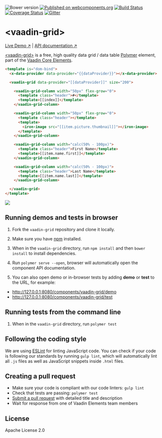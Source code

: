 ![Bower version](https://badge.fury.io/bo/vaadin-grid.svg)
[![Published on webcomponents.org](https://img.shields.io/badge/webcomponents.org-published-blue.svg)](https://www.webcomponents.org/element/vaadin/vaadin-grid)
[![Build Status](https://travis-ci.org/vaadin/vaadin-grid.svg?branch=master)](https://travis-ci.org/vaadin/vaadin-grid)
[![Coverage Status](https://coveralls.io/repos/github/vaadin/vaadin-grid/badge.svg?branch=master)](https://coveralls.io/github/vaadin/vaadin-grid?branch=master)
[![Gitter](https://badges.gitter.im/Join%20Chat.svg)](https://gitter.im/vaadin/vaadin-core-elements?utm_source=badge&utm_medium=badge&utm_campaign=pr-badge)

# &lt;vaadin-grid&gt;

[Live Demo ↗](https://vaadin.com/elements/vaadin-grid/html-examples)
|
[API documentation ↗](https://vaadin.com/elements/vaadin-grid/html-api)

[&lt;vaadin-grid&gt;](https://vaadin.com/elements/vaadin-grid) is a free, high quality data grid / data table [Polymer](http://polymer-project.org) element, part of the [Vaadin Core Elements](https://vaadin.com/elements).

<!---
```
<custom-element-demo>
  <template>
    <script src="../webcomponentsjs/webcomponents-lite.js"></script>
    <link rel="import" href="vaadin-grid.html">
    <next-code-block></next-code-block>
  </template>
</custom-element-demo>
```
-->
```html
<template is="dom-bind">
  <x-data-provider data-provider="{{dataProvider}}"></x-data-provider>

  <vaadin-grid data-provider="[[dataProvider]]" size="200">

    <vaadin-grid-column width="50px" flex-grow="0">
      <template class="header">#</template>
      <template>[[index]]</template>
    </vaadin-grid-column>

    <vaadin-grid-column width="50px" flex-grow="0">
      <template class="header"></template>
      <template>
        <iron-image src="[[item.picture.thumbnail]]"></iron-image>
      </template>
    </vaadin-grid-column>

    <vaadin-grid-column width="calc(50% - 100px)">
      <template class="header">First Name</template>
      <template>[[item.name.first]]</template>
    </vaadin-grid-column>

    <vaadin-grid-column width="calc(50% - 100px)">
      <template class="header">Last Name</template>
      <template>[[item.name.last]]</template>
    </vaadin-grid-column>

  </vaadin-grid>
</template>
```

<img src="https://github.com/vaadin/vaadin-grid/raw/master/grid.gif">


## Running demos and tests in browser

1. Fork the `vaadin-grid` repository and clone it locally.

1. Make sure you have [npm](https://www.npmjs.com/) installed.

1. When in the `vaadin-grid` directory, run `npm install` and then `bower install` to install dependencies.

1. Run `polymer serve --open`, browser will automatically open the component API documentation.

1. You can also open demo or in-browser tests by adding **demo** or **test** to the URL, for example:

  - http://127.0.0.1:8080/components/vaadin-grid/demo
  - http://127.0.0.1:8080/components/vaadin-grid/test


## Running tests from the command line

1. When in the `vaadin-grid` directory, run `polymer test`


## Following the coding style

We are using [ESLint](http://eslint.org/) for linting JavaScript code. You can check if your code is following our standards by running `gulp lint`, which will automatically lint all `.js` files as well as JavaScript snippets inside `.html` files.


## Creating a pull request

  - Make sure your code is compliant with our code linters: `gulp lint`
  - Check that tests are passing: `polymer test`
  - [Submit a pull request](https://www.digitalocean.com/community/tutorials/how-to-create-a-pull-request-on-github) with detailed title and description
  - Wait for response from one of Vaadin Elements team members


## License

Apache License 2.0
